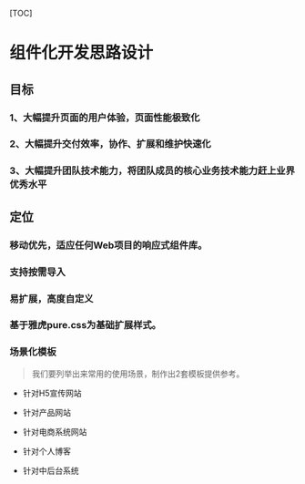 [TOC]

# 组件化开发思路设计

##  目标

### 1、大幅提升页面的用户体验，页面性能极致化
### 2、大幅提升交付效率，协作、扩展和维护快速化
### 3、大幅提升团队技术能力，将团队成员的核心业务技术能力赶上业界优秀水平


## 定位

### 移动优先，适应任何Web项目的响应式组件库。

### 支持按需导入

### 易扩展，高度自定义

### 基于雅虎pure.css为基础扩展样式。

### 场景化模板

> 我们要列举出来常用的使用场景，制作出2套模板提供参考。

- 针对H5宣传网站

- 针对产品网站

- 针对电商系统网站

- 针对个人博客

- 针对中后台系统

